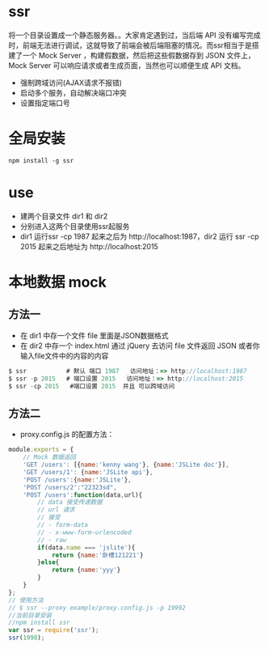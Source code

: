 # ssr
将一个目录设置成一个静态服务器。。大家肯定遇到过，当后端 API 没有编写完成时，前端无法进行调试，这就导致了前端会被后端阻塞的情况。而ssr相当于是搭建了一个 Mock Server ，构建假数据，然后把这些假数据存到 JSON 文件上，Mock Server 可以响应请求或者生成页面，当然也可以顺便生成 API 文档。

- 强制跨域访问(AJAX请求不报错)
- 启动多个服务，自动解决端口冲突
- 设置指定端口号

# 全局安装

```
npm install -g ssr 
```

# use
- 建两个目录文件 dir1 和 dir2
- 分别进入这两个目录使用ssr起服务
- dir1 运行ssr -cp 1987 起来之后为 http://localhost:1987，dir2 运行 ssr -cp 2015 起来之后地址为 http://localhost:2015

# 本地数据 mock

## 方法一

- 在 dir1 中存一个文件 file 里面是JSON数据格式
- 在 dir2 中存一个 index.html 通过 jQuery 去访问 file 文件返回 JSON 或者你输入file文件中的内容的内容

```javascript
$ ssr           # 默认 端口 1987   访问地址：=> http://localhost:1987
$ ssr -p 2015   # 端口设置 2015   访问地址：=> http://localhost:2015
$ ssr -cp 2015   #端口设置 2015  并且 可以跨域访问
```

## 方法二
- proxy.config.js 的配置方法：

```javascript
module.exports = {
    // Mock 数据返回
    'GET /users': [{name:'kenny wang'}, {name:'JSLite doc'}],
    'GET /users/1': {name:'JSLite api'},
    'POST /users':{name:'JSLite'},
    'POST /users/2':"22323sd",
    'POST /users':function(data,url){
        // data 接受传递数据
        // url 请求
        // 接受
        // - form-data
        // - x-www-form-urlencoded
        // - raw
        if(data.name === 'jslite'){
            return {name:'卧槽121221'}
        }else{
            return {name:'yyy'}
        }
    }
};
// 使用方法
// $ ssr --proxy example/proxy.config.js -p 19992
//当前目录安装
//npm install ssr
var ssr = require('ssr');
ssr(1998);
```
